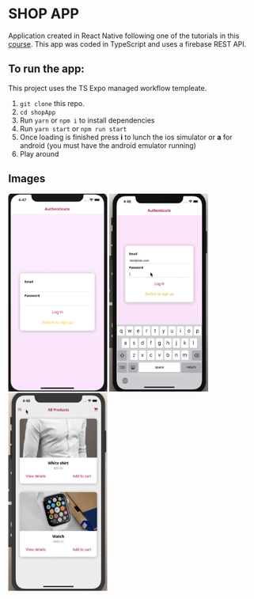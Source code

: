 # SHOP APP

Application created in React Native following one of the tutorials in this [course](https://www.udemy.com/course/react-native-the-practical-guide/). This app was coded in TypeScript and uses a firebase REST API.

## To run the app:

This project uses the TS Expo managed workflow templeate.

1. `git clone` this repo.
1. `cd shopApp`
1. Run `yarn` or `npm i` to install dependencies
1. Run `yarn start` or `npm run start`
1. Once loading is finished press **i** to lunch the ios simulator or **a** for android (you must have the android emulator running)
1. Play around

## Images

<img src="/assets/authScreen.png" width="200" height="400" />
<img src="/assets/logingin.gif" width="200" height="400" />
<img src="/assets/screens.gif" width="200" height="400" />
